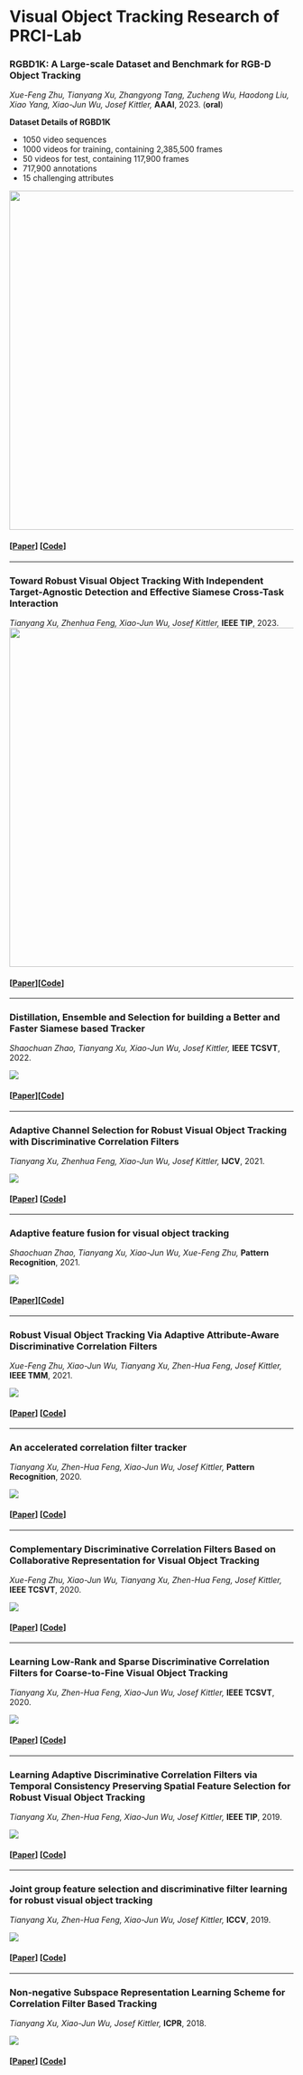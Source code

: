 # Visual Object Tracking Research of PRCI-Lab
### RGBD1K: A Large-scale Dataset and Benchmark for RGB-D Object Tracking   

*Xue-Feng Zhu, Tianyang Xu, Zhangyong Tang, Zucheng Wu, Haodong Liu, Xiao Yang, Xiao-Jun Wu, Josef Kittler,* **AAAI**, 2023. (**oral**) 

 **Dataset Details of RGBD1K**

* 1050 video sequences
* 1000 videos for training, containing 2,385,500 frames
* 50 videos for test, containing 117,900 frames
* 717,900 annotations
* 15 challenging attributes
<img src="figs/RGBD1K.png" width="600">

#### [[Paper](https://arxiv.org/abs/2208.09787)] \[[Code](https://github.com/xuefeng-zhu5/RGBD1K)]

------

### Toward Robust Visual Object Tracking With Independent Target-Agnostic Detection and Effective Siamese Cross-Task Interaction 


*Tianyang Xu, Zhenhua Feng, Xiao-Jun Wu, Josef Kittler,* **IEEE TIP**, 2023. 
<img src="figs/SiamTactic.png" width="600">
#### \[[Paper](https://ieeexplore.ieee.org/document/10053655)]\[[Code]()]
---------

### Distillation, Ensemble and Selection for building a Better and Faster Siamese based Tracker

*Shaochuan Zhao, Tianyang Xu, Xiao-Jun Wu, Josef Kittler,* **IEEE TCSVT**, 2022.


![](figs/Distillation.png)

#### [[Paper](https://ieeexplore.ieee.org/document/9781254)]\[[Code]()]
----

###  Adaptive Channel Selection for Robust Visual Object Tracking with Discriminative Correlation Filters

*Tianyang Xu, Zhenhua Feng, Xiao-Jun Wu, Josef Kittler,* **IJCV**, 2021.


![](figs/ACSDCF.png)

#### [[Paper](https://link.springer.com/content/pdf/10.1007/s11263-021-01435-1.pdf)] \[[Code](https://github.com/XU-TIANYANG/ACSDCF)]
----

### Adaptive feature fusion for visual object tracking

*Shaochuan Zhao, Tianyang Xu, Xiao-Jun Wu, Xue-Feng Zhu,* **Pattern Recognition**, 2021. 


![](figs/AFFVOT.png)

#### [[Paper](https://www.sciencedirect.com/science/article/abs/pii/S0031320320304829)]\[[Code]()]
----

### Robust Visual Object Tracking Via Adaptive Attribute-Aware Discriminative Correlation Filters

*Xue-Feng Zhu, Xiao-Jun Wu, Tianyang Xu, Zhen-Hua Feng, Josef Kittler,* **IEEE TMM**, 2021.


![](figs/A3DCF.png)


#### [[Paper](https://ieeexplore.ieee.org/document/9318537)] \[[Code](https://github.com/xuefeng-zhu5/A3DCF)]

-----

### An accelerated correlation filter tracker

*Tianyang Xu, Zhen-Hua Feng, Xiao-Jun Wu, Josef Kittler,* **Pattern Recognition**, 2020.


![](figs/R_A-ADMM.png)


#### [[Paper](https://www.sciencedirect.com/science/article/pii/S0031320319304728)] \[[Code]()]

----

###  Complementary Discriminative Correlation Filters Based on Collaborative Representation for Visual Object Tracking

*Xue-Feng Zhu, Xiao-Jun Wu, Tianyang Xu, Zhen-Hua Feng, Josef Kittler,*  **IEEE TCSVT**, 2020.

![](figs/CDCF.png)

#### [[Paper](https://ieeexplore.ieee.org/document/9028150)] \[[Code]()]

---

### Learning Low-Rank and Sparse Discriminative Correlation Filters for Coarse-to-Fine Visual Object Tracking

*Tianyang Xu, Zhen-Hua Feng, Xiao-Jun Wu, Josef Kittler,* **IEEE TCSVT**, 2020.

![](figs/LSDCF.png)


#### [[Paper](https://ieeexplore.ieee.org/document/8854808)] \[[Code](https://github.com/XU-TIANYANG/LSDCF)]

---

### Learning Adaptive Discriminative Correlation Filters via Temporal Consistency Preserving Spatial Feature Selection for Robust Visual Object Tracking

*Tianyang Xu, Zhen-Hua Feng, Xiao-Jun Wu, Josef Kittler,* **IEEE TIP**, 2019.

![](figs/LADCF.png)

#### [[Paper](https://ieeexplore.ieee.org/document/8728173/)] \[[Code](https://github.com/XU-TIANYANG/LADCF)]

---

### Joint group feature selection and discriminative filter learning for robust visual object tracking

*Tianyang Xu, Zhen-Hua Feng, Xiao-Jun Wu, Josef Kittler,* **ICCV**, 2019.

![](figs/GFS-DCF.png)

#### [[Paper](http://openaccess.thecvf.com/content_ICCV_2019/papers/Xu_Joint_Group_Feature_Selection_and_Discriminative_Filter_Learning_for_Robust_ICCV_2019_paper.pdf)] \[[Code](https://github.com/XU-TIANYANG/GFS-DCF)]

----

### Non-negative Subspace Representation Learning Scheme for Correlation Filter Based Tracking

*Tianyang Xu, Xiao-Jun Wu, Josef Kittler,* **ICPR**, 2018.

![](figs/NNSR.png)

#### [[Paper](https://ieeexplore.ieee.org/document/8546146)] \[[Code]()]
